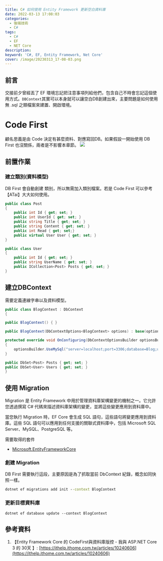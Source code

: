 ```yaml
---
title: C# 如何使用 Entity Framework 更新空白資料庫
date: 2022-03-13 17:08:03
categories: 
  - 後端技術
  - C#
tags: 
  - C#
  - EF
  - NET Core
description:
keyword: 'C#, EF, Entity Framework, Net Core'
cover: /image/20230313_17-08-03.png
---
```


## 前言
交接前夕曾經丟了 EF 環境忘記把注意事項列給他們，包含自己不時會忘記這個使用方式。```DBContext```其實可以本身就可以讓空白DB創建出來，主要問題是如何使用無 .sql 之類檔案來建置、開啟環境。


# Code First 
顧名思義是由 Code 決定有甚麼資料、對應寫回DB。如果假設一開始使用 DB First 也沒關係，兩者是不影響本章節。
![](/image/20230313_17-14-44.png)

## 前置作業
### 建立類別(資料模型)
DB First 會自動創建 類別，所以無需加入類別檔案。若是 Code First 可以參考 【ATai】大大如何使用。
```cs
public class Post
{
    public int Id { get; set; }
    public int UserId { get; set; }
    public string Title { get; set; }
    public string Content { get; set; }
    public int Read { get; set;}
    public virtual User User { get; set; }
}
```
```cs
public class User
{
    public int Id { get; set; }
    public string UserName { get; set; }
    public ICollection<Post> Posts { get; set; }
}
```
## 建立DBContext
需要定義連線字串以及資料模型。
```cs
public class BlogContext : DbContext
{

public BlogContext() { }

public BlogContext(DbContextOptions<BlogContext> options) : base(options) { }

protected override void OnConfiguring(DbContextOptionsBuilder optionsBuilder)
{
    optionsBuilder.UseMySql("server=localhost;port=3306;database=Blog;user=root;password=test1234");
}

public DbSet<Post> Posts { get; set; }
public DbSet<User> Users { get; set; }
}
```


## 使用 Migration
Migration 是 Entity Framework 中用於管理資料庫架構變更的機制之一。它允許您透過撰寫 C# 代碼來描述資料庫架構的變更，並將這些變更應用到資料庫中。

當您執行 Migration 時，EF Core 會生成 SQL 語句，這些語句將變更應用到資料庫。這些 SQL 語句可以應用到任何支援的關聯式資料庫中，包括 Microsoft SQL Server、MySQL、PostgreSQL 等。

需要取得的套件
- [Microsoft.EntityFrameworkCore](https://www.nuget.org/packages/Microsoft.EntityFrameworkCore/8.0.0-preview.1.23111.4)

### 創建 Migration
DB First 需要執行這段，主要原因是為了抓取當前 DbContext 紀錄，概念如同快照一樣。
```cmd
dotnet ef migrations add init --context BlogContext
```
### 更新目標資料庫
```
dotnet ef database update --context BlogContext
```


## 參考資料
1. 【Entity Framework Core 的 CodeFirst與資料庫版控 - 我與 ASP.NET Core 3 的 30天
】: [https://ithelp.ithome.com.tw/articles/10240606](https://ithelp.ithome.com.tw/articles/10240606) 